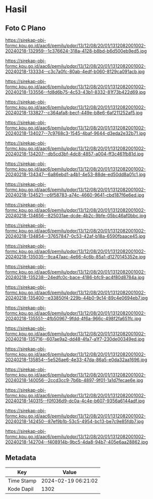 # Hasil

## Foto C Plano

https://sirekap-obj-formc.kpu.go.id/aac6/pemilu/pdpr/13/12/08/20/01/1312082001002-20240218-132959--1c376624-318a-4128-b8bd-b6d500eb9ed5.jpg

https://sirekap-obj-formc.kpu.go.id/aac6/pemilu/pdpr/13/12/08/20/01/1312082001002-20240218-133334--c3c7a0fc-80ab-4edf-b060-8129ca091acb.jpg

https://sirekap-obj-formc.kpu.go.id/aac6/pemilu/pdpr/13/12/08/20/01/1312082001002-20240218-133556--fd8d6b75-4c53-43b1-8332-81f73b422d69.jpg

https://sirekap-obj-formc.kpu.go.id/aac6/pemilu/pdpr/13/12/08/20/01/1312082001002-20240218-133827--c364afa8-becf-449e-b8e6-6af211252af5.jpg

https://sirekap-obj-formc.kpu.go.id/aac6/pemilu/pdpr/13/12/08/20/01/1312082001002-20240218-134027--7c9768c3-1545-4baf-9644-d3eda2e32b71.jpg

https://sirekap-obj-formc.kpu.go.id/aac6/pemilu/pdpr/13/12/08/20/01/1312082001002-20240218-134207--db5cd3bf-4dc8-4857-a004-ff3c461fb81d.jpg

https://sirekap-obj-formc.kpu.go.id/aac6/pemilu/pdpr/13/12/08/20/01/1312082001002-20240218-134347--6a86ebd1-a4b1-4e53-88de-ed50dd8a01c1.jpg

https://sirekap-obj-formc.kpu.go.id/aac6/pemilu/pdpr/13/12/08/20/01/1312082001002-20240218-134521--c6f58783-a74c-4660-9641-cbd187f6e6ed.jpg

https://sirekap-obj-formc.kpu.go.id/aac6/pemilu/pdpr/13/12/08/20/01/1312082001002-20240218-134656--825031ae-dcde-4b2c-9bfe-05bc46af0bbc.jpg

https://sirekap-obj-formc.kpu.go.id/aac6/pemilu/pdpr/13/12/08/20/01/1312082001002-20240218-134854--37657847-0c53-42af-b18a-6590fbaace45.jpg

https://sirekap-obj-formc.kpu.go.id/aac6/pemilu/pdpr/13/12/08/20/01/1312082001002-20240218-135035--9ca47aac-4e66-4c6b-85a1-d1270145352e.jpg

https://sirekap-obj-formc.kpu.go.id/aac6/pemilu/pdpr/13/12/08/20/01/1312082001002-20240218-135238--24edfc0c-bace-4186-bfc9-ac4f80d8784a.jpg

https://sirekap-obj-formc.kpu.go.id/aac6/pemilu/pdpr/13/12/08/20/01/1312082001002-20240218-135400--e33850f4-229b-44b0-9c14-89c4e0694eb7.jpg

https://sirekap-obj-formc.kpu.go.id/aac6/pemilu/pdpr/13/12/08/20/01/1312082001002-20240218-135551--4fb50967-9fdd-4f6a-966c-498f2fa651fc.jpg

https://sirekap-obj-formc.kpu.go.id/aac6/pemilu/pdpr/13/12/08/20/01/1312082001002-20240218-135716--607ae9a2-dd48-4fa7-a1f7-230de00349ed.jpg

https://sirekap-obj-formc.kpu.go.id/aac6/pemilu/pdpr/13/12/08/20/01/1312082001002-20240218-135854--5e526ae6-4e33-47da-86a5-e0da32aa1696.jpg

https://sirekap-obj-formc.kpu.go.id/aac6/pemilu/pdpr/13/12/08/20/01/1312082001002-20240218-140056--2ccd3cc9-7b6b-4897-9f01-1a1d7fecae6e.jpg

https://sirekap-obj-formc.kpu.go.id/aac6/pemilu/pdpr/13/12/08/20/01/1312082001002-20240218-140315--f0f036d9-dc0a-4c4e-b607-9356a6144adf.jpg

https://sirekap-obj-formc.kpu.go.id/aac6/pemilu/pdpr/13/12/08/20/01/1312082001002-20240218-142450--87ef9b1b-53c5-4954-bc13-be7c9e85fdb7.jpg

https://sirekap-obj-formc.kpu.go.id/aac6/pemilu/pdpr/13/12/08/20/01/1312082001002-20240218-142704--f408914b-9bc5-4da8-94b7-405e6aa28862.jpg


## Metadata

| Key        | Value               |
| ---------- | ------------------- |
| Time Stamp | 2024-02-19 06:21:02 |
| Kode Dapil | 1302                |



